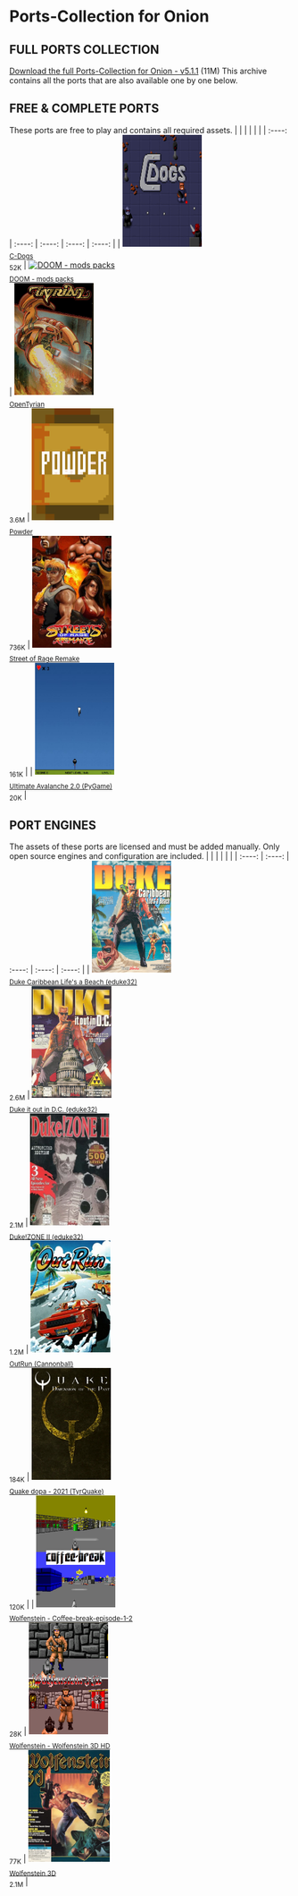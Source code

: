 

# Ports-Collection for Onion
## FULL PORTS COLLECTION
[Download the full Ports-Collection for Onion - v5.1.1](https://github.com/schmurtzm/test-repo/releases/latest/download/-Onion-Ports-Collection_v5.1.1.7z) (11M)
This archive contains all the ports that are also available one by one below.
## FREE & COMPLETE PORTS
These ports are free to play and contains all required assets.
|        |        |        |        |        |
| :----: | :----: | :----: | :----: | :----: |
| <a href="https://github.com/schmurtzm/test-repo/releases/latest/download/C-Dogs.7z"><img src="C-Dogs//Roms/PORTS/Imgs/C-Dogs.png" alt="C-Dogs" height="200" /></a><br><sub>[C-Dogs](https://github.com/schmurtzm/test-repo/releases/latest/download/C-Dogs.7z)<br>52K</sub> | <a href="https://github.com/schmurtzm/test-repo/releases/latest/download/DOOM.-.mods.packs.7z"><img src="DOOM - mods packs//Roms/PORTS/Imgs/DOOM II mod - Stardoom.png
DOOM - mods packs//Roms/PORTS/Imgs/DOOM II mod - Fistful of Dollars.png
DOOM - mods packs//Roms/PORTS/Imgs/DOOM I mod - Lego.png
DOOM - mods packs//Roms/PORTS/Imgs/DOOM - mods.png
DOOM - mods packs//Roms/PORTS/Imgs/DOOM II mod - Goldeneye.png
DOOM - mods packs//Roms/PORTS/Imgs/DOOM II mod - Simpsons.png
DOOM - mods packs//Roms/PORTS/Imgs/DOOM I mod - Final Fantasy.png
DOOM - mods packs//Roms/PORTS/Imgs/DOOM II mod - Half-Life.png
DOOM - mods packs//Roms/PORTS/Imgs/DOOM II mod - Blood.png
DOOM - mods packs//Roms/PORTS/Imgs/DOOM II mod - CounterStrike.png" alt="DOOM - mods packs" height="200" /></a><br><sub>[DOOM - mods packs](https://github.com/schmurtzm/test-repo/releases/latest/download/DOOM.-.mods.packs.7z)<br></sub> | <a href="https://github.com/schmurtzm/test-repo/releases/latest/download/OpenTyrian.7z"><img src="OpenTyrian//Roms/PORTS/Imgs/OpenTyrian.png" alt="OpenTyrian" height="200" /></a><br><sub>[OpenTyrian](https://github.com/schmurtzm/test-repo/releases/latest/download/OpenTyrian.7z)<br>3.6M</sub> | <a href="https://github.com/schmurtzm/test-repo/releases/latest/download/Powder.7z"><img src="Powder//Roms/PORTS/Imgs/Powder.png" alt="Powder" height="200" /></a><br><sub>[Powder](https://github.com/schmurtzm/test-repo/releases/latest/download/Powder.7z)<br>736K</sub> | <a href="https://github.com/schmurtzm/test-repo/releases/latest/download/Street.of.Rage.Remake.7z"><img src="Street of Rage Remake//Roms/PORTS/Imgs/Street of Rage Remake.png" alt="Street of Rage Remake" height="200" /></a><br><sub>[Street of Rage Remake](https://github.com/schmurtzm/test-repo/releases/latest/download/Street.of.Rage.Remake.7z)<br>161K</sub> | 
| <a href="https://github.com/schmurtzm/test-repo/releases/latest/download/Ultimate.Avalanche.2.0.PyGame.7z"><img src="Ultimate Avalanche 2.0 (PyGame)//Roms/PORTS/Imgs/Ultimate Avalanche 2.0 (PyGame).png" alt="Ultimate Avalanche 2.0 (PyGame)" height="200" /></a><br><sub>[Ultimate Avalanche 2.0 (PyGame)](https://github.com/schmurtzm/test-repo/releases/latest/download/Ultimate.Avalanche.2.0.PyGame.7z)<br>20K</sub> | 


## PORT ENGINES
The assets of these ports are licensed and must be added manually. Only open source engines and configuration are included.
|        |        |        |        |        |
| :----: | :----: | :----: | :----: | :----: |
| <a href="https://github.com/schmurtzm/test-repo/releases/latest/download/Duke.Caribbean.Life.s.a.Beach.eduke32.7z"><img src="Duke Caribbean Life's a Beach (eduke32)//Roms/PORTS/Imgs/Duke Caribbean Life's a Beach (eduke32).png" alt="Duke Caribbean Life's a Beach (eduke32)" height="200" /></a><br><sub>[Duke Caribbean Life's a Beach (eduke32)](https://github.com/schmurtzm/test-repo/releases/latest/download/Duke.Caribbean.Life.s.a.Beach.eduke32.7z)<br>2.6M</sub> | <a href="https://github.com/schmurtzm/test-repo/releases/latest/download/Duke.it.out.in.D.C.eduke32.7z"><img src="Duke it out in D.C. (eduke32)//Roms/PORTS/Imgs/Duke it out in D.C. (eduke32).png" alt="Duke it out in D.C. (eduke32)" height="200" /></a><br><sub>[Duke it out in D.C. (eduke32)](https://github.com/schmurtzm/test-repo/releases/latest/download/Duke.it.out.in.D.C.eduke32.7z)<br>2.1M</sub> | <a href="https://github.com/schmurtzm/test-repo/releases/latest/download/Duke.ZONE.II.eduke32.7z"><img src="Duke!ZONE II (eduke32)//Roms/PORTS/Imgs/Duke!ZONE II (eduke32).png" alt="Duke!ZONE II (eduke32)" height="200" /></a><br><sub>[Duke!ZONE II (eduke32)](https://github.com/schmurtzm/test-repo/releases/latest/download/Duke.ZONE.II.eduke32.7z)<br>1.2M</sub> | <a href="https://github.com/schmurtzm/test-repo/releases/latest/download/OutRun.Cannonball.7z"><img src="OutRun (Cannonball)//Roms/PORTS/Imgs/OutRun (Cannonball).png" alt="OutRun (Cannonball)" height="200" /></a><br><sub>[OutRun (Cannonball)](https://github.com/schmurtzm/test-repo/releases/latest/download/OutRun.Cannonball.7z)<br>184K</sub> | <a href="https://github.com/schmurtzm/test-repo/releases/latest/download/Quake.dopa.-.2021.TyrQuake.7z"><img src="Quake dopa - 2021 (TyrQuake)//Roms/PORTS/Imgs/2021 Quake dopa.png" alt="Quake dopa - 2021 (TyrQuake)" height="200" /></a><br><sub>[Quake dopa - 2021 (TyrQuake)](https://github.com/schmurtzm/test-repo/releases/latest/download/Quake.dopa.-.2021.TyrQuake.7z)<br>120K</sub> | 
| <a href="https://github.com/schmurtzm/test-repo/releases/latest/download/Wolfenstein.-.Coffee-break-episode-1-2.7z"><img src="Wolfenstein - Coffee-break-episode-1-2//Roms/PORTS/Imgs/mod- Coffee-break-episode-1-2.png" alt="Wolfenstein - Coffee-break-episode-1-2" height="200" /></a><br><sub>[Wolfenstein - Coffee-break-episode-1-2](https://github.com/schmurtzm/test-repo/releases/latest/download/Wolfenstein.-.Coffee-break-episode-1-2.7z)<br>28K</sub> | <a href="https://github.com/schmurtzm/test-repo/releases/latest/download/Wolfenstein.-.Wolfenstein.3D.HD.7z"><img src="Wolfenstein - Wolfenstein 3D HD//Roms/PORTS/Imgs/mod- Wolfenstein 3D HD.png" alt="Wolfenstein - Wolfenstein 3D HD" height="200" /></a><br><sub>[Wolfenstein - Wolfenstein 3D HD](https://github.com/schmurtzm/test-repo/releases/latest/download/Wolfenstein.-.Wolfenstein.3D.HD.7z)<br>77K</sub> | <a href="https://github.com/schmurtzm/test-repo/releases/latest/download/Wolfenstein.3D.7z"><img src="Wolfenstein 3D//Roms/PORTS/Imgs/Wolfenstein 3D.png" alt="Wolfenstein 3D" height="200" /></a><br><sub>[Wolfenstein 3D](https://github.com/schmurtzm/test-repo/releases/latest/download/Wolfenstein.3D.7z)<br>2.1M</sub> | 
